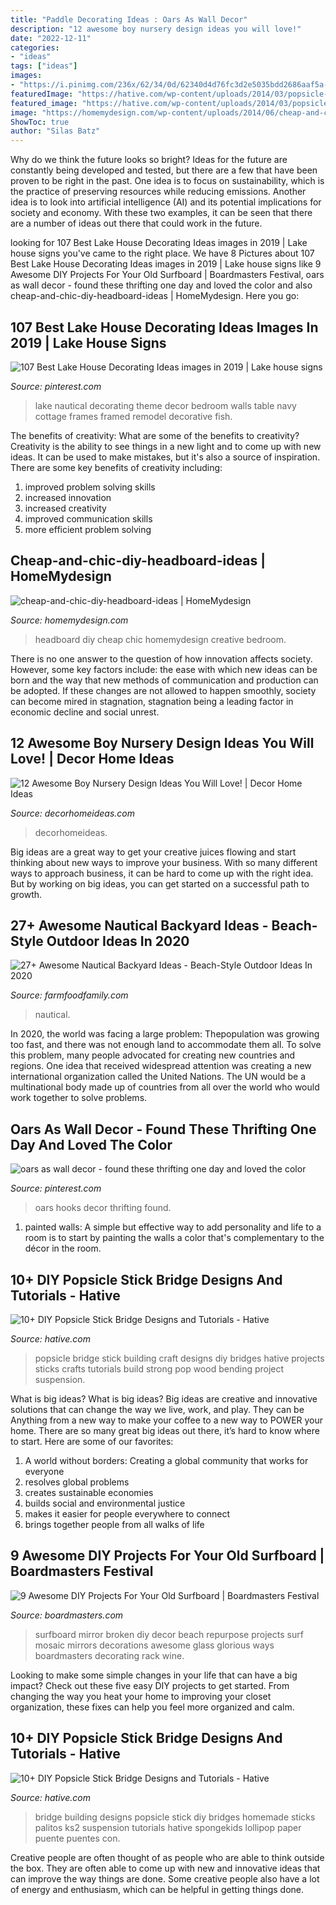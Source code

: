 ```yaml
---
title: "Paddle Decorating Ideas : Oars As Wall Decor"
description: "12 awesome boy nursery design ideas you will love!"
date: "2022-12-11"
categories:
- "ideas"
tags: ["ideas"]
images:
- "https://i.pinimg.com/236x/62/34/0d/62340d4d76fc3d2e5035bdd2686aaf5a--sao-paulo-brazil-framed-pictures.jpg?b=t"
featuredImage: "https://hative.com/wp-content/uploads/2014/03/popsicle-stick-bridge/8-popsicle-stick-bridge-building.jpg"
featured_image: "https://hative.com/wp-content/uploads/2014/03/popsicle-stick-bridge/11-homemade-bridge-building.jpg"
image: "https://homemydesign.com/wp-content/uploads/2014/06/cheap-and-chic-diy-headboard-ideas.jpg"
ShowToc: true
author: "Silas Batz"
---
```



Why do we think the future looks so bright?
Ideas for the future are constantly being developed and tested, but there are a few that have been proven to be right in the past. One idea is to focus on sustainability, which is the practice of preserving resources while reducing emissions. Another idea is to look into artificial intelligence (AI) and its potential implications for society and economy. With these two examples, it can be seen that there are a number of ideas out there that could work in the future.

	

		
looking for 107 Best Lake House Decorating Ideas images in 2019 | Lake house signs you've came to the right place. We have 8 Pictures about 107 Best Lake House Decorating Ideas images in 2019 | Lake house signs like 9 Awesome DIY Projects For Your Old Surfboard | Boardmasters Festival, oars as wall decor - found these thrifting one day and loved the color and also cheap-and-chic-diy-headboard-ideas | HomeMydesign. Here you go:
		
    
## 107 Best Lake House Decorating Ideas Images In 2019 | Lake House Signs

<img loading=lazy src="https://i.pinimg.com/236x/62/34/0d/62340d4d76fc3d2e5035bdd2686aaf5a--sao-paulo-brazil-framed-pictures.jpg?b=t" onerror="this.onerror=null;this.src='https://tse4.mm.bing.net/th?id=OIP.Ez_eqY4CAEpUJPl2qVqVdQAAAA&amp;pid=15.1';" alt="107 Best Lake House Decorating Ideas images in 2019 | Lake house signs">

_Source: pinterest.com_

>lake nautical decorating theme decor bedroom walls table navy cottage frames framed remodel decorative fish. 

	

The benefits of creativity: What are some of the benefits to creativity?
Creativity is the ability to see things in a new light and to come up with new ideas. It can be used to make mistakes, but it's also a source of inspiration. There are some key benefits of creativity including: 
1. improved problem solving skills 
2. increased innovation 
3. increased creativity 
4. improved communication skills 
5. more efficient problem solving 

    
## Cheap-and-chic-diy-headboard-ideas | HomeMydesign

<img loading=lazy src="https://homemydesign.com/wp-content/uploads/2014/06/cheap-and-chic-diy-headboard-ideas.jpg" onerror="this.onerror=null;this.src='https://tse3.mm.bing.net/th?id=OIP.pB0S3GJDf2xR-sDTMhRxYwHaJ4&amp;pid=15.1';" alt="cheap-and-chic-diy-headboard-ideas | HomeMydesign">

_Source: homemydesign.com_

>headboard diy cheap chic homemydesign creative bedroom. 

	

There is no one answer to the question of how innovation affects society. However, some key factors include: the ease with which new ideas can be born and the way that new methods of communication and production can be adopted. If these changes are not allowed to happen smoothly, society can become mired in stagnation, stagnation being a leading factor in economic decline and social unrest.

    
## 12 Awesome Boy Nursery Design Ideas You Will Love! | Decor Home Ideas

<img loading=lazy src="https://www.decorhomeideas.com/wp-content/uploads/2016/07/park-inspired-baby-boy-room-idea.jpg" onerror="this.onerror=null;this.src='https://tse2.mm.bing.net/th?id=OIP.iQym9iVPc1Pnmm4tFOFgtAHaLH&amp;pid=15.1';" alt="12 Awesome Boy Nursery Design Ideas You Will Love! | Decor Home Ideas">

_Source: decorhomeideas.com_

>decorhomeideas. 

	

Big ideas are a great way to get your creative juices flowing and start thinking about new ways to improve your business. With so many different ways to approach business, it can be hard to come up with the right idea. But by working on big ideas, you can get started on a successful path to growth.

    
## 27+ Awesome Nautical Backyard Ideas - Beach-Style Outdoor Ideas In 2020

<img loading=lazy src="https://farmfoodfamily.com/wp-content/uploads/2020/06/8-beach-style-backyard-ideas.jpg" onerror="this.onerror=null;this.src='https://tse1.mm.bing.net/th?id=OIP.K0ly57YSNUpB3dLyy0HajgHaHa&amp;pid=15.1';" alt="27+ Awesome Nautical Backyard Ideas - Beach-Style Outdoor Ideas In 2020">

_Source: farmfoodfamily.com_

>nautical. 

	

In 2020, the world was facing a large problem: Thepopulation was growing too fast, and there was not enough land to accommodate them all. To solve this problem, many people advocated for creating new countries and regions. One idea that received widespread attention was creating a new international organization called the United Nations. The UN would be a multinational body made up of countries from all over the world who would work together to solve problems.

    
## Oars As Wall Decor - Found These Thrifting One Day And Loved The Color

<img loading=lazy src="https://s-media-cache-ak0.pinimg.com/originals/98/1b/36/981b360913d89ed7a556aecbb64359e3.jpg" onerror="this.onerror=null;this.src='https://tse1.mm.bing.net/th?id=OIP.Bd6ehrcBUBtCWT66myjrMgHaFj&amp;pid=15.1';" alt="oars as wall decor - found these thrifting one day and loved the color">

_Source: pinterest.com_

>oars hooks decor thrifting found. 

	

1. painted walls: A simple but effective way to add personality and life to a room is to start by painting the walls a color that's complementary to the décor in the room.

    
## 10+ DIY Popsicle Stick Bridge Designs And Tutorials - Hative

<img loading=lazy src="https://hative.com/wp-content/uploads/2014/03/popsicle-stick-bridge/8-popsicle-stick-bridge-building.jpg" onerror="this.onerror=null;this.src='https://tse4.mm.bing.net/th?id=OIP.qdKpY_OrtvjyGGUPVLCxPwHaFj&amp;pid=15.1';" alt="10+ DIY Popsicle Stick Bridge Designs and Tutorials - Hative">

_Source: hative.com_

>popsicle bridge stick building craft designs diy bridges hative projects sticks crafts tutorials build strong pop wood bending project suspension. 

	

What is big ideas?
What is big ideas? Big ideas are creative and innovative solutions that can change the way we live, work, and play. They can be Anything from a new way to make your coffee to a new way to POWER your home. There are so many great big ideas out there, it’s hard to know where to start. Here are some of our favorites: 
1. A world without borders: Creating a global community that works for everyone 
2. resolves global problems 
3. creates sustainable economies 
4. builds social and environmental justice  
5. makes it easier for people everywhere to connect 
6. brings together people from all walks of life 

    
## 9 Awesome DIY Projects For Your Old Surfboard | Boardmasters Festival

<img loading=lazy src="https://www.boardmasters.com/images/uploads/d6149895fbbc053bebcf93cdd2495fe8.jpg" onerror="this.onerror=null;this.src='https://tse3.mm.bing.net/th?id=OIP.1hSYlfu8BTvrz5PN0klf6AHaKv&amp;pid=15.1';" alt="9 Awesome DIY Projects For Your Old Surfboard | Boardmasters Festival">

_Source: boardmasters.com_

>surfboard mirror broken diy decor beach repurpose projects surf mosaic mirrors decorations awesome glass glorious ways boardmasters decorating rack wine. 

	

Looking to make some simple changes in your life that can have a big impact? Check out these five easy DIY projects to get started. From changing the way you heat your home to improving your closet organization, these fixes can help you feel more organized and calm.

    
## 10+ DIY Popsicle Stick Bridge Designs And Tutorials - Hative

<img loading=lazy src="https://hative.com/wp-content/uploads/2014/03/popsicle-stick-bridge/11-homemade-bridge-building.jpg" onerror="this.onerror=null;this.src='https://tse3.mm.bing.net/th?id=OIP.6yczK21LpzszM6bZXh1LOwHaD8&amp;pid=15.1';" alt="10+ DIY Popsicle Stick Bridge Designs and Tutorials - Hative">

_Source: hative.com_

>bridge building designs popsicle stick diy bridges homemade sticks palitos ks2 suspension tutorials hative spongekids lollipop paper puente puentes con. 

	

Creative people are often thought of as people who are able to think outside the box. They are often able to come up with new and innovative ideas that can improve the way things are done. Some creative people also have a lot of energy and enthusiasm, which can be helpful in getting things done.

